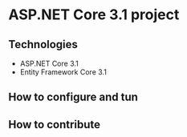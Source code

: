 # ASP.NET Core 3.1 project
## Technologies
- ASP.NET Core 3.1
- Entity Framework Core 3.1

## How to configure and tun
## How to contribute
